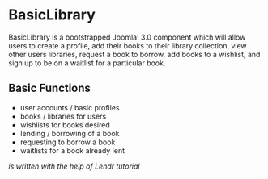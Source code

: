 BasicLibrary
============

BasicLibrary is a bootstrapped Joomla! 3.0 component which will allow users to create a profile, add their books to their library collection, view other users libraries, request a book to borrow, add books to a wishlist, and sign up to be on a waitlist for a particular book.

Basic Functions
---------------

- user accounts / basic profiles
- books / libraries for users
- wishlists for books desired
- lending / borrowing of a book
- requesting to borrow a book
- waitlists for a book already lent

*is written with the help of Lendr tutorial*